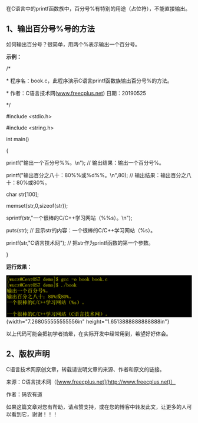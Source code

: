 在C语言中的printf函数族中，百分号%有特别的用途（占位符），不能直接输出。

## 1、输出百分号%号的方法

如何输出百分号？很简单，用两个%表示输出一个百分号。

**示例：**

/\*

\* 程序名：book.c，此程序演示C语言printf函数族输出百分号%的方法。

\* 作者：C语言技术网(www.freecplus.net) 日期：20190525

\*/

#include \<stdio.h\>

#include \<string.h\>

int main()

{

printf(\"输出一个百分号%%。\\n\"); // 输出结果：输出一个百分号%。

printf(\"输出百分之八十：80%%或%d%%。\\n\",80); //
输出结果：输出百分之八十：80%或80%。

char str\[100\];

memset(str,0,sizeof(str));

sprintf(str,\"一个很棒的C/C++学习网站（%%s）。\\n\");

puts(str); // 显示str的内容：一个很棒的C/C++学习网站（%s）。

printf(str,\"C语言技术网\"); // 把str作为printf函数的第一个参数。

}

**运行效果：**

![](/images/80/media/image1.png){width="7.268055555555556in"
height="1.6513888888888888in"}

以上代码可能会把初学者搞晕，在实际开发中经常用到，希望好好体会。

## 2、版权声明

C语言技术网原创文章，转载请说明文章的来源、作者和原文的链接。

来源：C语言技术网（[www.freecplus.net](http://www.freecplus.net)）

作者：码农有道

如果这篇文章对您有帮助，请点赞支持，或在您的博客中转发此文，让更多的人可以看到它，谢谢！！！
